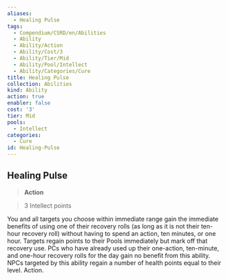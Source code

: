 ```yaml
---
aliases:
  - Healing Pulse
tags:
  - Compendium/CSRD/en/Abilities
  - Ability
  - Ability/Action
  - Ability/Cost/3
  - Ability/Tier/Mid
  - Ability/Pool/Intellect
  - Ability/Categories/Cure
title: Healing Pulse
collection: Abilities
kind: Ability
action: true
enabler: false
cost: '3'
tier: Mid
pools:
  - Intellect
categories:
  - Cure
id: Healing-Pulse
---
```

## Healing Pulse  
  
>**Action**  
  
>3 Intellect points
  
  
  
You and all targets you choose within immediate range gain the immediate benefits of using one of their recovery rolls (as long as it is not their ten-hour recovery roll) without having to spend an action, ten minutes, or one hour. Targets regain points to their Pools immediately but mark off that recovery use. PCs who have already used up their one-action, ten-minute, and one-hour recovery rolls for the day gain no benefit from this ability. NPCs targeted by this ability regain a number of health points equal to their level. Action.
